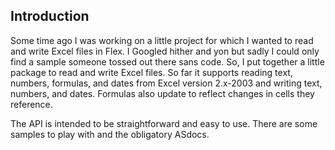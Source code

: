 ## Introduction ##

Some time ago I was working on a little project for which I wanted to read and write Excel files in Flex. I Googled hither and yon but sadly I could only find a sample someone tossed out there sans code. So, I put together a little package to read and write Excel files. So far it supports reading text, numbers, formulas, and dates from Excel version 2.x-2003 and writing text, numbers, and dates. Formulas also update to reflect changes in cells they reference.

The API is intended to be straightforward and easy to use. There are some samples to play with and the obligatory ASdocs.